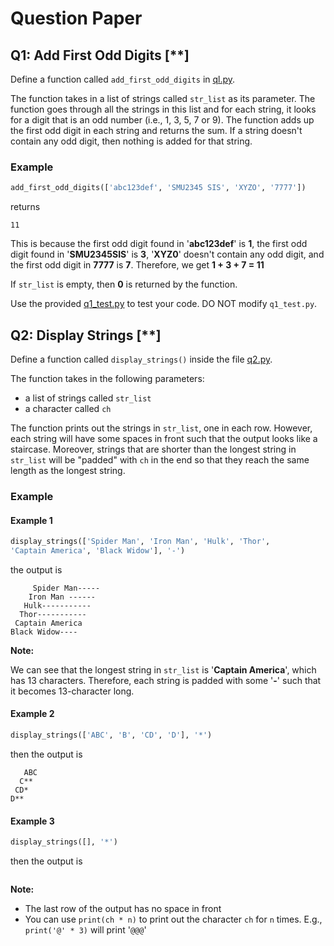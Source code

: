 # Question Paper

## Q1: Add First Odd Digits [**]

Define a function called `add_first_odd_digits` in [ql.py](./Questions/q1.py).

The function takes in a list of strings called `str_list` as its parameter. The function goes through all the strings in this list and for each string, it looks for a digit that is an odd number (i.e., 1, 3, 5, 7 or 9). The function adds up the first odd digit in each string and returns the sum. If a string doesn't contain any odd digit, then
nothing is added for that string.

### Example

```python
add_first_odd_digits(['abc123def', 'SMU2345 SIS', 'XYZO', '7777'])
```

returns

```code
11
```

This is because the first odd digit found in '**abc123def**' is **1**, the first odd digit found in '**SMU2345SIS**' is **3**, '**XYZ0**' doesn't contain any odd digit, and the first odd digit in **7777** is **7**. Therefore, we get **1 + 3 + 7 = 11**

If `str_list` is empty, then **0** is returned by the function.

Use the provided [q1_test.py](./Questions/q1_test.py) to test your code. DO NOT modify `q1_test.py`.

## Q2: Display Strings [**]

Define a function called `display_strings()` inside the file [q2.py](./Questions/q2.py).

The function takes in the following parameters:

- a list of strings called `str_list`
- a character called `ch`

The function prints out the strings in `str_list`, one in each row. However, each string will have some spaces in front such that the output looks like a staircase. Moreover, strings that are shorter than the longest string in `str_list` will be "padded" with `ch` in the end so that they reach the same length as the longest string.

### Example

#### Example 1

```python
display_strings(['Spider Man', 'Iron Man', 'Hulk', 'Thor',
'Captain America', 'Black Widow'], '-')
```

the output is

```code
     Spider Man-----
    Iron Man ------
   Hulk-----------
  Thor-----------
 Captain America
Black Widow----
```

**Note:**

We can see that the longest string in `str_list` is '**Captain America**', which has 13 characters. Therefore, each string is padded with some '**-**' such that it becomes 13-character long.

#### Example 2

```python
display_strings(['ABC', 'B', 'CD', 'D'], '*')
```

then the output is

```code
   ABC
  C**
 CD*
D**
```

#### Example 3

```python
display_strings([], '*')
```

then the output is

```code
```

**Note:**

- The last row of the output has no space in front
- You  can use `print(ch * n)` to  print out the character `ch` for `n` times. E.g., `print('@' * 3)` will print '`@@@`'
